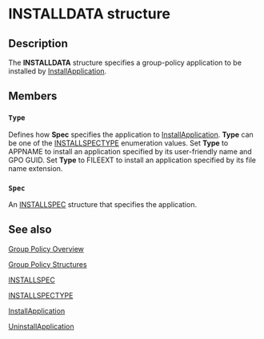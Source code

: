 # INSTALLDATA structure

## Description

The **INSTALLDATA** structure specifies a group-policy application to be installed by [InstallApplication](https://learn.microsoft.com/windows/desktop/api/appmgmt/nf-appmgmt-installapplication).

## Members

### `Type`

Defines how **Spec** specifies the application to [InstallApplication](https://learn.microsoft.com/windows/desktop/api/appmgmt/nf-appmgmt-installapplication). **Type** can be one of the [INSTALLSPECTYPE](https://learn.microsoft.com/windows/desktop/api/appmgmt/ne-appmgmt-installspectype) enumeration values. Set **Type** to APPNAME to install an application specified by its user-friendly name and GPO GUID. Set **Type** to FILEEXT to install an application specified by its file name extension.

### `Spec`

An [INSTALLSPEC](https://learn.microsoft.com/windows/desktop/api/appmgmt/ns-appmgmt-installspec) structure that specifies the application.

## See also

[Group Policy Overview](https://learn.microsoft.com/previous-versions/windows/desktop/Policy/about-group-policy)

[Group Policy Structures](https://learn.microsoft.com/previous-versions/windows/desktop/Policy/group-policy-structures)

[INSTALLSPEC](https://learn.microsoft.com/windows/desktop/api/appmgmt/ns-appmgmt-installspec)

[INSTALLSPECTYPE](https://learn.microsoft.com/windows/desktop/api/appmgmt/ne-appmgmt-installspectype)

[InstallApplication](https://learn.microsoft.com/windows/desktop/api/appmgmt/nf-appmgmt-installapplication)

[UninstallApplication](https://learn.microsoft.com/windows/desktop/api/appmgmt/nf-appmgmt-uninstallapplication)
